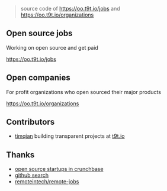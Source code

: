 > source code of https://oo.t9t.io/jobs and https://oo.t9t.io/organizations

## Open source jobs

Working on open source and get paid

https://oo.t9t.io/jobs

## Open companies

For profit organizations who open sourced their major products

https://oo.t9t.io/organizations

## Contributors

- [timqian](https://github.com/timqian) building transparent projects at [t9t.io](https://t9t.io)

## Thanks

- [open source startups in crunchbase](https://www.crunchbase.com/hub/open-source-startups)
- [github search](https://github.com/search?utf8=%E2%9C%93&q=stars%3A%3E0&type=Repositories&ref=advsearch&l=&l=)
- [remoteintech/remote-jobs](https://github.com/remoteintech/remote-jobs)
